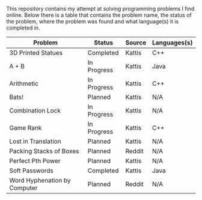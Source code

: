 This repository contains my attempt at solving programming problems I find online. Below there is a table that contains the problem name, the status of the problem, where the problem was found and what language(s) it is completed in.

Problem | Status | Source | Languages(s)
------------ | ------------ | ------------ | ------------
3D Printed Statues | Completed | Kattis | C++
A + B | In Progress | Kattis | Java
Arithmetic | In Progress | Kattis | C++
Bats! | Planned | Kattis | N/A
Combination Lock | In Progress | Kattis | N/A
Game Rank | In Progress | Kattis | C++
Lost in Translation | Planned | Kattis | N/A
Packing Stacks of Boxes | Planned | Reddit | N/A
Perfect Pth Power | Planned | Kattis | N/A
Soft Passwords | Completed | Kattis | Java
Word Hyphenation by Computer | Planned | Reddit | N/A
